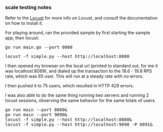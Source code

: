 ### scale testing notes

Refer to the [Locust](https://locust.io/) for more info on Locust, and
consult the documentation on how to install it.

For playing around, ran the provided sample by first 
starting the sample app, then locust:

<pre>
go run main.go --port 8080
</pre>

<pre>
locust -f simple.py --host http://localhost:8080
</pre>

I then opened my browser on the local url (printed to standard out, for me it 
was localhost:8089), and dialed up the transaction to the 18.6 - 19.8 RPS
rate, which was 65 user. This will run at a steady rate with no errors.

I then pushed it to 75 users, which resulted in HTTP 429 errors.

I was also able to do the same thing running two servers and running 2 locust sessions, observing
the same behavior for the same totals of users.

<pre>
go run main --port 8080&
go run main --port 9090&
locust -f simple.py --host http://localhost:8080&
locust -f simple.py --host http://localhost:9090 -P 8091&
</pre>